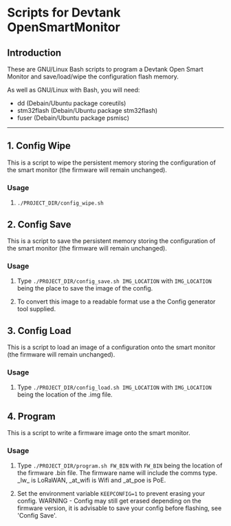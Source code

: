 # Scripts for Devtank OpenSmartMonitor

## Introduction

These are GNU/Linux Bash scripts to program a Devtank Open Smart Monitor and save/load/wipe the configuration flash memory.

As well as GNU/Linux with Bash, you will need:

* dd (Debain/Ubuntu package coreutils)
* stm32flash (Debain/Ubuntu package stm32flash)
* fuser (Debain/Ubuntu package psmisc)

---

## 1. Config Wipe

This is a script to wipe the persistent memory storing the configuration of the smart monitor (the firmware will remain unchanged).

### Usage

1. `./PROJECT_DIR/config_wipe.sh`

## 2. Config Save

This is a script to save the persistent memory storing the configuration of the smart monitor (the firmware will remain unchanged).

### Usage

1. Type `./PROJECT_DIR/config_save.sh IMG_LOCATION` with `IMG_LOCATION` being the place to save the image of the config.

2. To convert this image to a readable format use a the Config generator tool supplied.

## 3. Config Load

This is a script to load an image of a configuration onto the smart monitor (the firmware will remain unchanged).

### Usage

1. Type `./PROJECT_DIR/config_load.sh IMG_LOCATION` with `IMG_LOCATION` being the location of the .img file.


## 4. Program

This is a script to write a firmware image onto the smart monitor.

### Usage

1. Type `./PROJECT_DIR/program.sh FW_BIN` with `FW_BIN` being the location of the firmware .bin file. The firmware name will include the comms type. \_lw_ is LoRaWAN, \_at_wifi is Wifi and \_at_poe is PoE.

2. Set the environment variable `KEEPCONFIG=1` to prevent erasing your config. WARNING - Config may still get erased depending on the firmware version, it is advisable to save your config before flashing, see 'Config Save'.
